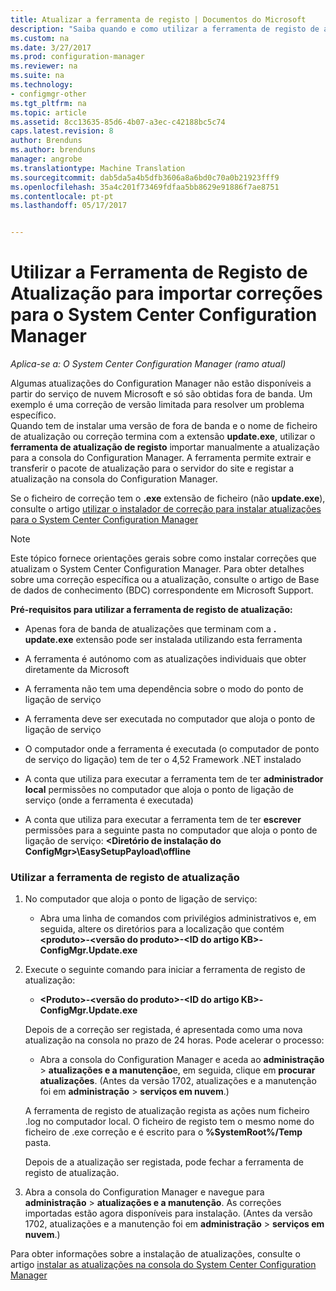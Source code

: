 ```yaml
---
title: Atualizar a ferramenta de registo | Documentos do Microsoft
description: "Saiba quando e como utilizar a ferramenta de registo de atualização para importar manualmente uma atualização para a consola do Configuration Manager."
ms.custom: na
ms.date: 3/27/2017
ms.prod: configuration-manager
ms.reviewer: na
ms.suite: na
ms.technology:
- configmgr-other
ms.tgt_pltfrm: na
ms.topic: article
ms.assetid: 8cc13635-85d6-4b07-a3ec-c42188bc5c74
caps.latest.revision: 8
author: Brenduns
ms.author: brenduns
manager: angrobe
ms.translationtype: Machine Translation
ms.sourcegitcommit: dab5da5a4b5dfb3606a8a6bd0c70a0b21923fff9
ms.openlocfilehash: 35a4c201f73469fdfaa5bb8629e91886f7ae8751
ms.contentlocale: pt-pt
ms.lasthandoff: 05/17/2017


---
```

# <a name="use-the-update-registration-tool-to-import-hotfixes-to-system-center-configuration-manager"></a>Utilizar a Ferramenta de Registo de Atualização para importar correções para o System Center Configuration Manager

*Aplica-se a: O System Center Configuration Manager (ramo atual)*

Algumas atualizações do Configuration Manager não estão disponíveis a partir do serviço de nuvem Microsoft e só são obtidas fora de banda. Um exemplo é uma correção de versão limitada para resolver um problema específico.   
Quando tem de instalar uma versão de fora de banda e o nome de ficheiro de atualização ou correção termina com a extensão **update.exe**, utilizar o **ferramenta de atualização de registo** importar manualmente a atualização para a consola do Configuration Manager. A ferramenta permite extrair e transferir o pacote de atualização para o servidor do site e registar a atualização na consola do Configuration Manager.  

 Se o ficheiro de correção tem o **.exe** extensão de ficheiro (não **update.exe**), consulte o artigo [utilizar o instalador de correção para instalar atualizações para o System Center Configuration Manager](../../../core/servers/manage/use-the-hotfix-installer-to-install-updates.md)  

> [!NOTE]  
>  Este tópico fornece orientações gerais sobre como instalar correções que atualizam o System Center Configuration Manager. Para obter detalhes sobre uma correção específica ou a atualização, consulte o artigo de Base de dados de conhecimento (BDC) correspondente em Microsoft Support.  

 **Pré-requisitos para utilizar a ferramenta de registo de atualização:**  

-   Apenas fora de banda de atualizações que terminam com a **. update.exe** extensão pode ser instalada utilizando esta ferramenta  

-   A ferramenta é autónomo com as atualizações individuais que obter diretamente da Microsoft  

-   A ferramenta não tem uma dependência sobre o modo do ponto de ligação de serviço  

-   A ferramenta deve ser executada no computador que aloja o ponto de ligação de serviço  

-   O computador onde a ferramenta é executada (o computador de ponto de serviço do ligação) tem de ter o 4,52 Framework .NET instalado  

-   A conta que utiliza para executar a ferramenta tem de ter **administrador local** permissões no computador que aloja o ponto de ligação de serviço (onde a ferramenta é executada)  

-   A conta que utiliza para executar a ferramenta tem de ter **escrever** permissões para a seguinte pasta no computador que aloja o ponto de ligação de serviço:  **&lt;Diretório de instalação do ConfigMgr\>\EasySetupPayload\offline**  

### <a name="to-use-the-update-registration-tool"></a>Utilizar a ferramenta de registo de atualização  

1.  No computador que aloja o ponto de ligação de serviço:  

    -   Abra uma linha de comandos com privilégios administrativos e, em seguida, altere os diretórios para a localização que contém  **&lt;produto\>-&lt;versão do produto\>-&lt;ID do artigo KB\>-ConfigMgr.Update.exe**  

2.  Execute o seguinte comando para iniciar a ferramenta de registo de atualização:  

    -   **&lt;Produto\>-&lt;versão do produto\>-&lt;ID do artigo KB\>-ConfigMgr.Update.exe**  

    Depois de a correção ser registada, é apresentada como uma nova atualização na consola no prazo de 24 horas.  Pode acelerar o processo:

    - Abra a consola do Configuration Manager e aceda ao **administração** > **atualizações e a manutenção**e, em seguida, clique em **procurar atualizações**. (Antes da versão 1702, atualizações e a manutenção foi em **administração** > **serviços em nuvem**.) 

    A ferramenta de registo de atualização regista as ações num ficheiro .log no computador local. O ficheiro de registo tem o mesmo nome do ficheiro de .exe correção e é escrito para o **%SystemRoot%/Temp** pasta.  

     Depois de a atualização ser registada, pode fechar a ferramenta de registo de atualização.  

3.  Abra a consola do Configuration Manager e navegue para **administração** > **atualizações e a manutenção**. As correções importadas estão agora disponíveis para instalação. (Antes da versão 1702, atualizações e a manutenção foi em **administração** > **serviços em nuvem**.)

 Para obter informações sobre a instalação de atualizações, consulte o artigo [instalar as atualizações na consola do System Center Configuration Manager](../../../core/servers/manage/install-in-console-updates.md)  

